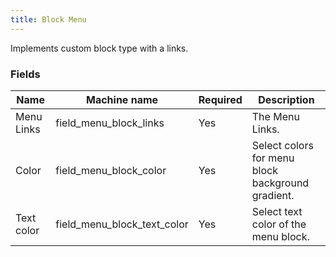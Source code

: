 ```yaml
---
title: Block Menu
---
```


Implements custom block type with a links.

### Fields
| Name  | Machine name | Required | Description |
| ------------- | ------------- | ------------- | ------------- |
| Menu Links | field_menu_block_links | Yes | The Menu Links. | |
| Color | field_menu_block_color | Yes | Select colors for menu block background gradient. | |
| Text color | field_menu_block_text_color | Yes | Select text color of the menu block. | |
